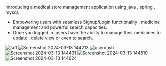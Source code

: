 Introducing a medical store management application using java , spring , mysql.
* Empowering users with seamless Signup/Login functionality , medicine management and powerful search capacities.
* Once you logged in ,users have the ability to manage their medicines to update , delete view or even to search.

![sc1](https://github.com/Renjith20/MedStore/assets/93483303/d53eaf13-d7fa-48a4-a738-ebb9dd5da60a)
![Screenshot 2024-03-13 144213](https://github.com/Renjith20/MedStore/assets/93483303/69b1b207-8c71-423c-95ad-fc65618e27d6)
![userdash](https://github.com/Renjith20/MedStore/assets/93483303/6d6c21b3-3ebc-4543-8446-5a46b99f5b5c)
![Screenshot 2024-03-13 144431](https://github.com/Renjith20/MedStore/assets/93483303/0cec3751-b195-47b7-a681-d40927d1f6e7)
![Screenshot 2024-03-13 144510](https://github.com/Renjith20/MedStore/assets/93483303/2880869b-db38-4571-b12c-73923b2c6ddc)
![Screenshot 2024-03-13 144624](https://github.com/Renjith20/MedStore/assets/93483303/2c142ac6-28a9-448a-a009-9d19cd404a02)

